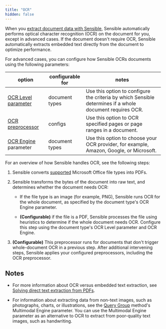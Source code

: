 ```yaml
---
title: "OCR"
hidden: false
---
```


When you [extract document data with Sensible](doc:getting-started-ai), Sensible automatically performs optical character recognition (OCR) on the document for you, except in advanced cases. If the document doesn't require OCR, Sensible automatically extracts embedded text directly from the document to optimize performance.

For advanced cases, you can configure how Sensible OCRs documents using the following parameters:

| option                                   | configurable for | notes                                                        |
| ---------------------------------------- | ---------------- | ------------------------------------------------------------ |
| [OCR Level parameter](doc:ocr-level)     | document types   | Use this option to configure the criteria by which Sensible determines if a whole document requires OCR. |
| [OCR preprocessor](doc:ocr-preprocessor) | configs          | Use this option to OCR specified pages or page ranges in a document. |
| [OCR Engine](doc:ocr-engine) parameter   | document types   | Use this option to choose your OCR provider, for example, Amazon, Google, or Microsoft. |

For an overview of how Sensible handles OCR, see the following steps:

1. Sensible converts [supported](doc:file-types) Microsoft Office file types into PDFs.

2. Sensible transforms the bytes of the document into raw text, and determines whether the document needs OCR:

   - If the file type is an image (for example, PNG), Sensible runs OCR for the whole document, as specified by the document type's OCR Engine parameter.

   - **(Configurable)** if the file is a PDF, Sensible processes the file using heuristics to determine if the whole document needs OCR.  Configure this step using the document type's OCR Level parameter and OCR Engine.

3. **(Configurable)** This preprocessor runs for documents that don't trigger whole-document OCR in a previous step. After additional intervening steps, Sensible applies your configured preprocessors, including the OCR preprocessor. 

## Notes

- For more information about OCR versus embedded text extraction, see [Solving direct text extraction from PDFs](https://www.sensible.so/blog/solving-direct-text-extraction-from-pdfs).

- For information about extracting data from non-text images, such as photographs, charts, or illustrations, see the [Query Group](doc:query-group) method's Multimodal Engine parameter. You can use the Multimodal Engine parameter as an alternative to OCR to extract from poor-quality text images, such as handwriting.
